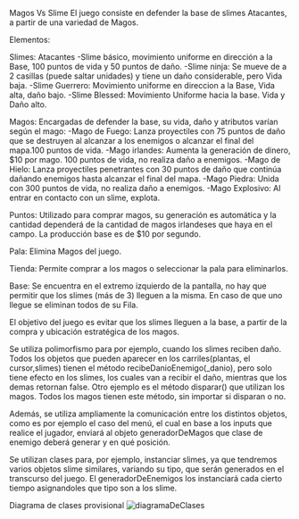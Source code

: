 Magos Vs Slime
    El juego consiste en defender la base de slimes Atacantes, a partir de una variedad de Magos. 

Elementos:

Slimes: Atacantes
    -Slime básico, movimiento uniforme en dirección a la Base, 100 puntos de vida y 50 puntos de daño.
    -Slime ninja: Se mueve de a 2 casillas (puede saltar unidades) y tiene un daño considerable, pero Vida baja.
    -Slime Guerrero: Movimiento uniforme en direccion a la Base, Vida alta, daño bajo.
    -Slime Blessed: Movimiento Uniforme hacia la base. Vida y Daño alto.

Magos: Encargadas de defender la base, su vida, daño y atributos varían según el mago:
    -Mago de Fuego: Lanza proyectiles con 75 puntos de daño que se destruyen al alcanzar a los enemigos o alcanzar el final del mapa.100 puntos de vida.
    -Mago irlandes: Aumenta la generación de dinero, $10 por mago. 100 puntos de vida, no realiza daño a enemigos.
    -Mago de Hielo: Lanza proyectiles penetrantes con 30 puntos de daño que continúa dañando enemigos hasta alcanzar el final del mapa.
    -Mago Piedra: Unida con 300 puntos de vida, no realiza daño a enemigos.
    -Mago Explosivo: Al entrar en contacto con un slime, explota.

Puntos: Utilizado para comprar magos, su generación es automática y la cantidad dependerá de la cantidad de magos irlandeses que haya en el campo. La producción base es de $10 por segundo.

Pala: Elimina Magos del juego.

Tienda: Permite comprar a los magos o seleccionar la pala para eliminarlos.

Base: Se encuentra en el extremo izquierdo de la pantalla, no hay que permitir que los slimes (más de 3) lleguen a la misma. En caso de que uno llegue se eliminan todos de su Fila.

El objetivo del juego es evitar que los slimes lleguen a la base, a partir de la compra y ubicación estratégica de los magos.

Se utiliza polimorfismo para por ejemplo, cuando los slimes reciben daño. Todos los objetos que pueden aparecer en los carriles(plantas, el cursor,slimes) tienen el método recibeDanioEnemigo(_danio), pero solo tiene efecto en los slimes, los cuales van a recibir el daño, mientras que los demas retornan false.
Otro ejemplo es el método disparar() que utilizan los magos. Todos los magos tienen este método, sin importar si disparan o no.

Además, se utiliza ampliamente la comunicación entre los distintos objetos, como es por ejemplo el caso del menú, el cual en base a los inputs que realice el jugador, enviará al objeto generadorDeMagos que clase de enemigo deberá generar y en qué posición.

Se utilizan clases para, por ejemplo, instanciar slimes, ya que tendremos varios objetos slime similares, variando su tipo, que serán generados en el transcurso del juego. El generadorDeEnemigos los instanciará cada cierto tiempo asignandoles que tipo son a los slime.

Diagrama de clases provisional
![diagramaDeClases](https://github.com/user-attachments/assets/b5a81f7f-94bf-4761-b53e-73db9ceab964)


